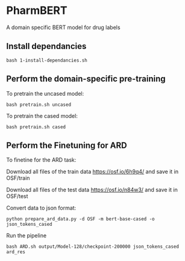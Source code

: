 # PharmBERT
A domain specific BERT model for drug labels


## Install dependancies
```
bash 1-install-dependancies.sh
```

## Perform the domain-specific pre-training
To pretrain the uncased model:
```
bash pretrain.sh uncased
```

To pretrain the cased model:
```
bash pretrain.sh cased
```

## Perform the Finetuning for ARD
To finetine for the ARD task:

Download all files of the train data
https://osf.io/6h9q4/
and save it in OSF/train

Download all files of the test data
https://osf.io/n84w3/
and save it in OSF/test


Convert data to json format:
```
python prepare_ard_data.py -d OSF -m bert-base-cased -o json_tokens_cased
```
Run the pipeline
```
bash ARD.sh output/Model-128/checkpoint-200000 json_tokens_cased ard_res
```
